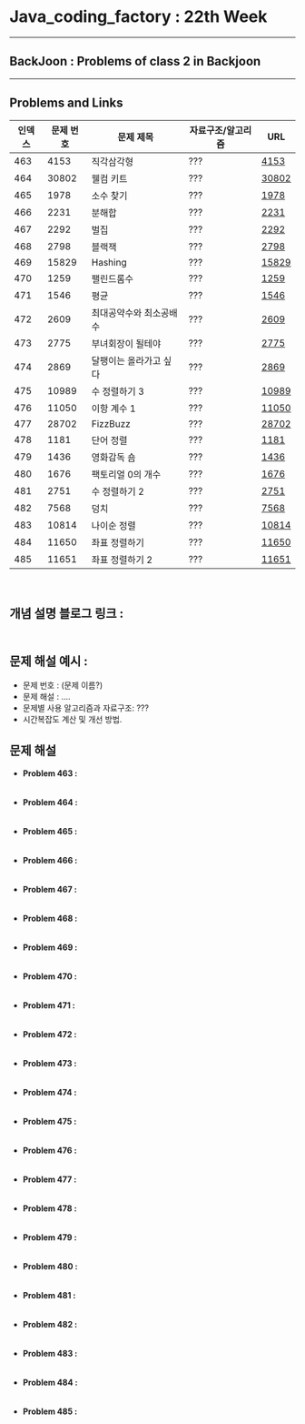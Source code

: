 # Java_coding_factory : 22th Week

---

## BackJoon : Problems of class 2 in Backjoon  

---

## Problems and Links

| 인덱스 | 문제 번호 | 문제 제목 | 자료구조/알고리즘 | URL |
|--------|----------|----------|------------------|----------------|
| 463 | 4153 | 직각삼각형 | ??? | [4153](https://www.acmicpc.net/problem/4153) |
| 464 | 30802 | 웰컴 키트 | ??? | [30802](https://www.acmicpc.net/problem/30802) |
| 465 | 1978 | 소수 찾기 | ??? | [1978](https://www.acmicpc.net/problem/1978) |
| 466 | 2231 | 분해합 | ??? | [2231](https://www.acmicpc.net/problem/2231) |
| 467 | 2292 | 벌집 | ??? | [2292](https://www.acmicpc.net/problem/2292) |
| 468 | 2798 | 블랙잭 | ??? | [2798](https://www.acmicpc.net/problem/2798) |
| 469 | 15829 | Hashing | ??? | [15829](https://www.acmicpc.net/problem/15829) |
| 470 | 1259 | 팰린드롬수 | ??? | [1259](https://www.acmicpc.net/problem/1259) |
| 471 | 1546 | 평균 | ??? | [1546](https://www.acmicpc.net/problem/1546) |
| 472 | 2609 | 최대공약수와 최소공배수 | ??? | [2609](https://www.acmicpc.net/problem/2609) |
| 473 | 2775 | 부녀회장이 될테야 | ??? | [2775](https://www.acmicpc.net/problem/2775) |
| 474 | 2869 | 달팽이는 올라가고 싶다 | ??? | [2869](https://www.acmicpc.net/problem/2869) |
| 475 | 10989 | 수 정렬하기 3 | ??? | [10989](https://www.acmicpc.net/problem/10989) |
| 476 | 11050 | 이항 계수 1 | ??? | [11050](https://www.acmicpc.net/problem/11050) |
| 477 | 28702 | FizzBuzz | ??? | [28702](https://www.acmicpc.net/problem/28702) |
| 478 | 1181 | 단어 정렬 | ??? | [1181](https://www.acmicpc.net/problem/1181) |
| 479 | 1436 | 영화감독 숌 | ??? | [1436](https://www.acmicpc.net/problem/1436) |
| 480 | 1676 | 팩토리얼 0의 개수 | ??? | [1676](https://www.acmicpc.net/problem/1676) |
| 481 | 2751 | 수 정렬하기 2 | ??? | [2751](https://www.acmicpc.net/problem/2751) |
| 482 | 7568 | 덩치 | ??? | [7568](https://www.acmicpc.net/problem/7568) |
| 483 | 10814 | 나이순 정렬 | ??? | [10814](https://www.acmicpc.net/problem/10814) |
| 484 | 11650 | 좌표 정렬하기 | ??? | [11650](https://www.acmicpc.net/problem/11650) |
| 485 | 11651 | 좌표 정렬하기 2 | ??? | [11651](https://www.acmicpc.net/problem/11651) |

<br>

## 개념 설명 블로그 링크 : <br><br>

## 문제 해설 예시 : 
- 문제 번호 : (문제 이름?)
- 문제 해설 : .... 
- 문제별 사용 알고리즘과 자료구조: ???
- 시간복잡도 계산 및 개선 방법.

## 문제 해설
- **Problem 463 :** <br><br><br>
- **Problem 464 :** <br><br><br>
- **Problem 465 :** <br><br><br>
- **Problem 466 :** <br><br><br>
- **Problem 467 :** <br><br><br>
- **Problem 468 :** <br><br><br>
- **Problem 469 :** <br><br><br>
- **Problem 470 :** <br><br><br>
- **Problem 471 :** <br><br><br>
- **Problem 472 :** <br><br><br>
- **Problem 473 :** <br><br><br>
- **Problem 474 :** <br><br><br>
- **Problem 475 :** <br><br><br>
- **Problem 476 :** <br><br><br>
- **Problem 477 :** <br><br><br>
- **Problem 478 :** <br><br><br>
- **Problem 479 :** <br><br><br>
- **Problem 480 :** <br><br><br>
- **Problem 481 :** <br><br><br>
- **Problem 482 :** <br><br><br>
- **Problem 483 :** <br><br><br>
- **Problem 484 :** <br><br><br>
- **Problem 485 :** <br><br><br>
